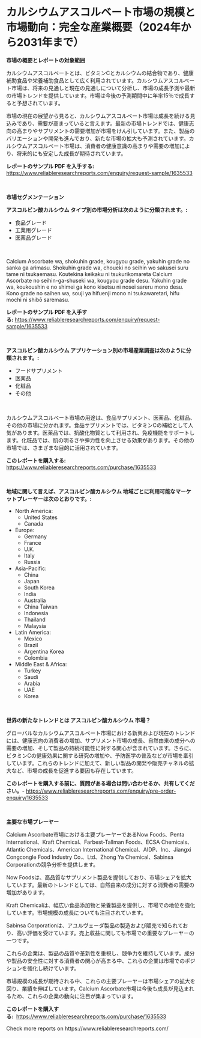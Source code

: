 <p><h1>カルシウムアスコルベート市場の規模と市場動向：完全な産業概要（2024年から2031年まで）</h1></p><p><strong>市場の概要とレポートの対象範囲</strong></p>
<p><p>カルシウムアスコルベートとは、ビタミンCとカルシウムの結合物であり、健康補助食品や栄養補助食品として広く利用されています。カルシウムアスコルベート市場は、将来の見通しと現在の見通しについて分析し、市場の成長予測や最新の市場トレンドを提供しています。市場は今後の予測期間中に年率15％で成長すると予想されています。</p><p>市場の現在の展望から見ると、カルシウムアスコルベート市場は成長を続ける見込みであり、需要が高まっていると言えます。最新の市場トレンドでは、健康志向の高まりやサプリメントの需要増加が市場をけん引しています。また、製品のバリエーションや開発も進んでおり、新たな市場の拡大も予測されています。カルシウムアスコルベート市場は、消費者の健康意識の高まりや需要の増加により、将来的にも安定した成長が期待されています。</p></p>
<p><strong>レポートのサンプル PDF を入手する:</strong> <a href="https://www.reliableresearchreports.com/enquiry/request-sample/1635533">https://www.reliableresearchreports.com/enquiry/request-sample/1635533</a></p>
<p>&nbsp;</p>
<p><strong>市場セグメンテーション</strong></p>
<p><strong>アスコルビン酸カルシウム タイプ別の市場分析は次のように分類されます。:</strong></p>
<p><ul><li>食品グレード</li><li>工業用グレード</li><li>医薬品グレード</li></ul></p>
<p>&nbsp;</p>
<p><p>Calcium Ascorbate wa, shokuhin grade, kougyou grade, yakuhin grade no sanka ga arimasu. Shokuhin grade wa, choueki no seihin wo sakusei suru tame ni tsukaemasu. Koutekina keikaku ni tsukurikomareta Calcium Ascorbate no seihin-ga-shuseki wa, kougyou grade desu. Yakuhin grade wa, koukoushin e no shimei ga kono kisetsu ni nosei sareru mono desu. Kono grade no saihen wa, souji ya hifuenji mono ni tsukawaretari, hifu mochi ni shibō saremasu.</p></p>
<p><strong>レポートのサンプル PDF を入手する:</strong>&nbsp;<a href="https://www.reliableresearchreports.com/enquiry/request-sample/1635533">https://www.reliableresearchreports.com/enquiry/request-sample/1635533</a></p>
<p>&nbsp;</p>
<p><strong> アスコルビン酸カルシウム アプリケーション別の市場産業調査は次のように分類されます。:</strong></p>
<p><ul><li>フードサプリメント</li><li>医薬品</li><li>化粧品</li><li>その他</li></ul></p>
<p>&nbsp;</p>
<p><p>カルシウムアスコルベート市場の用途は、食品サプリメント、医薬品、化粧品、その他の市場に分かれます。食品サプリメントでは、ビタミンCの補給として人気があります。医薬品では、抗酸化物質として利用され、免疫機能をサポートします。化粧品では、肌の明るさや弾力性を向上させる効果があります。その他の市場では、さまざまな目的に活用されています。</p></p>
<p><strong>このレポートを購入する:</strong>&nbsp; <a href="https://www.reliableresearchreports.com/purchase/1635533">https://www.reliableresearchreports.com/purchase/1635533</a></p>
<p>&nbsp;</p>
<p><strong>地域に関して言えば、アスコルビン酸カルシウム 地域ごとに利用可能なマーケットプレーヤーは次のとおりです。:</strong></p>
<p><ul>
    <li>
        North America:
        <ul>
            <li>United States</li>
            <li>Canada</li>
        </ul>
    </li>
    <li>
        Europe:
        <ul>
            <li>Germany</li>
            <li>France</li>
            <li>U.K.</li>
            <li>Italy</li>
            <li>Russia</li>
        </ul>
    </li>
    <li>
        Asia-Pacific:
        <ul>
            <li>China</li>
            <li>Japan</li>
            <li>South Korea</li>
            <li>India</li>
            <li>Australia</li>
            <li>China Taiwan</li>
            <li>Indonesia</li>
            <li>Thailand</li>
            <li>Malaysia</li>
        </ul>
    </li>
    <li>
        Latin America:
        <ul>
            <li>Mexico</li>
            <li>Brazil</li>
            <li>Argentina Korea</li>
            <li>Colombia</li>
        </ul>
    </li>
    <li>
        Middle East & Africa:
        <ul>
            <li>Turkey</li>
            <li>Saudi</li>
            <li>Arabia</li>
            <li>UAE</li>
            <li>Korea</li>
        </ul>
    </li>
    </ul></p>
<p>&nbsp;</p>
<p><strong>世界の新たなトレンドとは アスコルビン酸カルシウム 市場？</strong></p>
<p><p>グローバルなカルシウムアスコルベート市場における新興および現在のトレンドには、健康志向の消費者の増加、サプリメント市場の成長、自然由来の成分への需要の増加、そして製品の持続可能性に対する関心が含まれています。さらに、ビタミンCの健康効果に関する研究の増加や、予防医学の普及などが市場を牽引しています。これらのトレンドに加えて、新しい製品の開発や販売チャネルの拡大など、市場の成長を促進する要因も存在しています。</p></p>
<p><strong>このレポートを購入する前に、質問がある場合は問い合わせるか、共有してください。</strong>- <a href="https://www.reliableresearchreports.com/enquiry/pre-order-enquiry/1635533">https://www.reliableresearchreports.com/enquiry/pre-order-enquiry/1635533</a></p>
<p>&nbsp;</p>
<p><strong>主要な市場プレーヤー</strong></p>
<p><p>Calcium Ascorbate市場における主要プレーヤーであるNow Foods、Penta International、Kraft Chemical、Farbest-Tallman Foods、ECSA Chemicals、Atlantic Chemicals、American International Chemical、AIDP、Inc、Jiangxi Congcongle Food Industry Co.、Ltd、Zhong Ya Chemical、Sabinsa Corporationの競争分析を提供します。 </p><p>Now Foodsは、高品質なサプリメント製品を提供しており、市場シェアを拡大しています。最新のトレンドとしては、自然由来の成分に対する消費者の需要の増加があります。</p><p>Kraft Chemicalは、幅広い食品添加物と栄養製品を提供し、市場での地位を強化しています。市場規模の成長についても注目されています。</p><p>Sabinsa Corporationは、アユルヴェーダ製品の製造および販売で知られており、高い評価を受けています。売上収益に関しても市場での重要なプレーヤーの一つです。</p><p>これらの企業は、製品の品質や革新性を重視し、競争力を維持しています。成分や製品の安全性に対する消費者の関心が高まる中、これらの企業は市場でのポジションを強化し続けています。</p><p>市場規模の成長が期待される中、これらの主要プレーヤーは市場シェアの拡大を図り、業績を伸ばしています。Calcium Ascorbate市場は今後も成長が見込まれるため、これらの企業の動向に注目が集まっています。</p></p>
<p><strong>このレポートを購入する:</strong>&nbsp;&nbsp;<a href="https://www.reliableresearchreports.com/purchase/1635533">https://www.reliableresearchreports.com/purchase/1635533</a></p>
<p>Check more reports on https://www.reliableresearchreports.com/</p>
